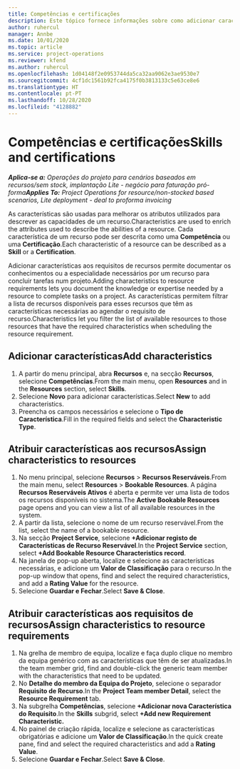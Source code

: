 ```yaml
---
title: Competências e certificações
description: Este tópico fornece informações sobre como adicionar características de competências e certificações aos recursos.
author: ruhercul
manager: Annbe
ms.date: 10/01/2020
ms.topic: article
ms.service: project-operations
ms.reviewer: kfend
ms.author: ruhercul
ms.openlocfilehash: 1d04148f2e0953744da5ca32aa9062e3ae9530e7
ms.sourcegitcommit: 4cf1dc1561b92fca4175f0b3813133c5e63ce8e6
ms.translationtype: HT
ms.contentlocale: pt-PT
ms.lasthandoff: 10/28/2020
ms.locfileid: "4128882"
---
```

# <a name="skills-and-certifications"></a><span data-ttu-id="382c6-103">Competências e certificações</span><span class="sxs-lookup"><span data-stu-id="382c6-103">Skills and certifications</span></span>
<span data-ttu-id="382c6-104">_**Aplica-se a:** Operações do projeto para cenários baseados em recursos/sem stock, implantação Lite - negócio para faturação pró-forma_</span><span class="sxs-lookup"><span data-stu-id="382c6-104">_**Applies To:** Project Operations for resource/non-stocked based scenarios, Lite deployment - deal to proforma invoicing_</span></span>

<span data-ttu-id="382c6-105">As características são usadas para melhorar os atributos utilizados para descrever as capacidades de um recurso.</span><span class="sxs-lookup"><span data-stu-id="382c6-105">Characteristics are used to enrich the attributes used to describe the abilities of a resource.</span></span> <span data-ttu-id="382c6-106">Cada característica de um recurso pode ser descrita como uma **Competência** ou uma **Certificação**.</span><span class="sxs-lookup"><span data-stu-id="382c6-106">Each characteristic of a resource can be described as a **Skill** or a **Certification**.</span></span>

<span data-ttu-id="382c6-107">Adicionar características aos requisitos de recursos permite documentar os conhecimentos ou a especialidade necessários por um recurso para concluir tarefas num projeto.</span><span class="sxs-lookup"><span data-stu-id="382c6-107">Adding characteristics to resource requirements lets you document the knowledge or expertise needed by a resource to complete tasks on a project.</span></span> <span data-ttu-id="382c6-108">As características permitem filtrar a lista de recursos disponíveis para esses recursos que têm as características necessárias ao agendar o requisito de recurso.</span><span class="sxs-lookup"><span data-stu-id="382c6-108">Characteristics let you filter the list of available resources to those resources that have the required characteristics when scheduling the resource requirement.</span></span>

## <a name="add-characteristics"></a><span data-ttu-id="382c6-109">Adicionar características</span><span class="sxs-lookup"><span data-stu-id="382c6-109">Add characteristics</span></span>

1. <span data-ttu-id="382c6-110">A partir do menu principal, abra **Recursos** e, na secção **Recursos**, selecione **Competências**.</span><span class="sxs-lookup"><span data-stu-id="382c6-110">From the main menu, open **Resources** and in the **Resources** section, select **Skills**.</span></span>
2. <span data-ttu-id="382c6-111">Selecione **Novo** para adicionar características.</span><span class="sxs-lookup"><span data-stu-id="382c6-111">Select **New** to add characteristics.</span></span>
3. <span data-ttu-id="382c6-112">Preencha os campos necessários e selecione o **Tipo de Característica**.</span><span class="sxs-lookup"><span data-stu-id="382c6-112">Fill in the required fields and select the **Characteristic Type**.</span></span>

## <a name="assign-characteristics-to-resources"></a><span data-ttu-id="382c6-113">Atribuir características aos recursos</span><span class="sxs-lookup"><span data-stu-id="382c6-113">Assign characteristics to resources</span></span>

1. <span data-ttu-id="382c6-114">No menu principal, selecione **Recursos** > **Recursos Reserváveis**.</span><span class="sxs-lookup"><span data-stu-id="382c6-114">From the main menu, select **Resources** > **Bookable Resources**.</span></span> <span data-ttu-id="382c6-115">A página **Recursos Reserváveis Ativos** é aberta e permite ver uma lista de todos os recursos disponíveis no sistema.</span><span class="sxs-lookup"><span data-stu-id="382c6-115">The **Active Bookable Resources** page opens and you can view a list of all available resources in the system.</span></span>
2. <span data-ttu-id="382c6-116">A partir da lista, selecione o nome de um recurso reservável.</span><span class="sxs-lookup"><span data-stu-id="382c6-116">From the list, select the name of a bookable resource.</span></span>
3. <span data-ttu-id="382c6-117">Na secção **Project Service**, selecione **+Adicionar registo de Características de Recurso Reservável**.</span><span class="sxs-lookup"><span data-stu-id="382c6-117">In the **Project Service** section, select **+Add Bookable Resource Characteristics record**.</span></span>
4. <span data-ttu-id="382c6-118">Na janela de pop-up aberta, localize e selecione as características necessárias, e adicione um **Valor de Classificação** para o recurso.</span><span class="sxs-lookup"><span data-stu-id="382c6-118">In the pop-up window that opens, find and select the required characteristics, and add a **Rating Value** for the resource.</span></span>
5. <span data-ttu-id="382c6-119">Selecione **Guardar e Fechar**.</span><span class="sxs-lookup"><span data-stu-id="382c6-119">Select **Save & Close**.</span></span>

## <a name="assign-characteristics-to-resource-requirements"></a><span data-ttu-id="382c6-120">Atribuir características aos requisitos de recursos</span><span class="sxs-lookup"><span data-stu-id="382c6-120">Assign characteristics to resource requirements</span></span>

1. <span data-ttu-id="382c6-121">Na grelha de membro de equipa, localize e faça duplo clique no membro da equipa genérico com as características que têm de ser atualizadas.</span><span class="sxs-lookup"><span data-stu-id="382c6-121">In the team member grid, find and double-click the generic team member with the characteristics that need to be updated.</span></span>
2. <span data-ttu-id="382c6-122">No **Detalhe do membro da Equipa do Projeto**, selecione o separador **Requisito de Recurso**.</span><span class="sxs-lookup"><span data-stu-id="382c6-122">In the **Project Team member Detail**, select the **Resource Requirement** tab.</span></span>
3. <span data-ttu-id="382c6-123">Na subgrelha **Competências**, selecione **+Adicionar nova Característica do Requisito**.</span><span class="sxs-lookup"><span data-stu-id="382c6-123">In the **Skills** subgrid, select **+Add new Requirement Characteristic.**</span></span>
4. <span data-ttu-id="382c6-124">No painel de criação rápida, localize e selecione as características obrigatórias e adicione um **Valor de Classificação**.</span><span class="sxs-lookup"><span data-stu-id="382c6-124">In the quick create pane, find and select the required characteristics and add a **Rating Value**.</span></span>
5. <span data-ttu-id="382c6-125">Selecione **Guardar e Fechar**.</span><span class="sxs-lookup"><span data-stu-id="382c6-125">Select **Save & Close**.</span></span>